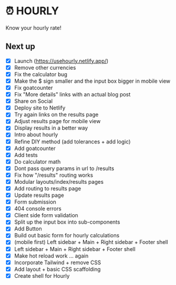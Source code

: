# ⏰ HOURLY

Know your hourly rate!

## Next up

- [x] Launch (https://usehourly.netlify.app/)
- [x] Remove other currencies
- [x] Fix the calculator bug
- [x] Make the $ sign smaller and the input box bigger in mobile view
- [x] Fix goatcounter
- [x] Fix "More details" links with an actual blog post
- [x] Share on Social
- [x] Deploy site to Netlify
- [x] Try again links on the results page
- [x] Adjust results page for mobile view
- [x] Display results in a better way
- [x] Intro about hourly
- [x] Refine DIY method (add tolerances + add logic)
- [x] Add goatcounter
- [x] Add tests
- [x] Do calculator math
- [x] Dont pass query params in url to /results
- [x] Fix how "/results" routing works
- [x] Modular layouts/index/results pages
- [x] Add routing to results page
- [x] Update results page
- [x] Form submission
- [x] 404 console errors
- [x] Client side form validation
- [x] Split up the input box into sub-components
- [x] Add Button
- [x] Build out basic form for hourly calculations
- [x] (mobile first) Left sidebar + Main + Right sidebar + Footer shell
- [x] Left sidebar + Main + Right sidebar + Footer shell
- [x] Make hot reload work ... again
- [x] Incorporate Tailwind + remove CSS
- [x] Add layout + basic CSS scaffolding
- [x] Create shell for Hourly

